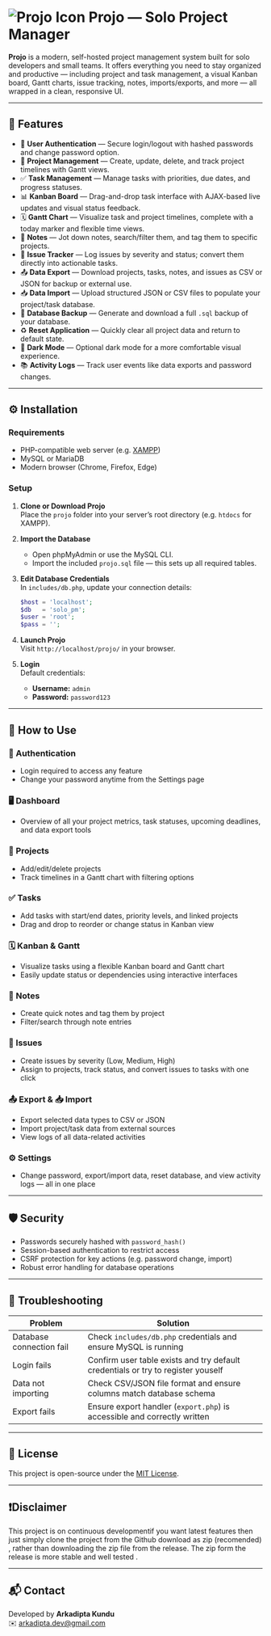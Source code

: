 # ![Projo Icon](assets/images/favicon.ico) Projo — Solo Project Manager

**Projo** is a modern, self-hosted project management system built for solo developers and small teams. It offers everything you need to stay organized and productive — including project and task management, a visual Kanban board, Gantt charts, issue tracking, notes, imports/exports, and more — all wrapped in a clean, responsive UI.

---

## 🚀 Features

- 🔐 **User Authentication** — Secure login/logout with hashed passwords and change password option.
- 📁 **Project Management** — Create, update, delete, and track project timelines with Gantt views.
- ✅ **Task Management** — Manage tasks with priorities, due dates, and progress statuses.
- 📊 **Kanban Board** — Drag-and-drop task interface with AJAX-based live updates and visual status feedback.
- 🗓️ **Gantt Chart** — Visualize task and project timelines, complete with a today marker and flexible time views.
- 📝 **Notes** — Jot down notes, search/filter them, and tag them to specific projects.
- 🐞 **Issue Tracker** — Log issues by severity and status; convert them directly into actionable tasks.
- 📤 **Data Export** — Download projects, tasks, notes, and issues as CSV or JSON for backup or external use.
- 📥 **Data Import** — Upload structured JSON or CSV files to populate your project/task database.
- 💾 **Database Backup** — Generate and download a full `.sql` backup of your database.
- ♻️ **Reset Application** — Quickly clear all project data and return to default state.
- 🌙 **Dark Mode** — Optional dark mode for a more comfortable visual experience.
- 📚 **Activity Logs** — Track user events like data exports and password changes.

---

## ⚙️ Installation

### Requirements

- PHP-compatible web server (e.g. [XAMPP](https://www.apachefriends.org/))
- MySQL or MariaDB
- Modern browser (Chrome, Firefox, Edge)

### Setup

1. **Clone or Download Projo**  
   Place the `projo` folder into your server’s root directory (e.g. `htdocs` for XAMPP).

2. **Import the Database**  
   - Open phpMyAdmin or use the MySQL CLI.
   - Import the included `projo.sql` file — this sets up all required tables.

3. **Edit Database Credentials**  
   In `includes/db.php`, update your connection details:

   ```php
   $host = 'localhost';
   $db   = 'solo_pm';
   $user = 'root';
   $pass = '';
   ```

4. **Launch Projo**  
   Visit `http://localhost/projo/` in your browser.

5. **Login**  
   Default credentials:  
   - **Username:** `admin`  
   - **Password:** `password123`

---

## 🧭 How to Use

### 🔐 Authentication
- Login required to access any feature
- Change your password anytime from the Settings page

### 🖥 Dashboard
- Overview of all your project metrics, task statuses, upcoming deadlines, and data export tools

### 📁 Projects
- Add/edit/delete projects
- Track timelines in a Gantt chart with filtering options

### ✅ Tasks
- Add tasks with start/end dates, priority levels, and linked projects
- Drag and drop to reorder or change status in Kanban view

### 🗓️ Kanban & Gantt
- Visualize tasks using a flexible Kanban board and Gantt chart
- Easily update status or dependencies using interactive interfaces

### 📝 Notes
- Create quick notes and tag them by project
- Filter/search through note entries

### 🐞 Issues
- Create issues by severity (Low, Medium, High)
- Assign to projects, track status, and convert issues to tasks with one click

### 📤 Export & 📥 Import
- Export selected data types to CSV or JSON
- Import project/task data from external sources
- View logs of all data-related activities

### ⚙️ Settings
- Change password, export/import data, reset database, and view activity logs — all in one place

---

## 🛡 Security

- Passwords securely hashed with `password_hash()`
- Session-based authentication to restrict access
- CSRF protection for key actions (e.g. password change, import)
- Robust error handling for database operations

---

## 🧰 Troubleshooting

| Problem                  | Solution                                                                 |
|--------------------------|--------------------------------------------------------------------------|
| Database connection fail | Check `includes/db.php` credentials and ensure MySQL is running          |
| Login fails              | Confirm user table exists and try default credentials or try to register youself                  |
| Data not importing       | Check CSV/JSON file format and ensure columns match database schema      |
| Export fails             | Ensure export handler (`export.php`) is accessible and correctly written |

---

## 📄 License

This project is open-source under the [MIT License](LICENSE).

---

## ❗Disclaimer
This project is on continuous developmentif you want latest features then just simply clone the project from the Github download as zip (recomended) , rather than downloading the zip file from the release. The zip form the release is more stable and well tested .

---

## 📬 Contact

Developed by **Arkadipta Kundu**  
✉️ [arkadipta.dev@gmail.com](mailto:arkadipta.dev@gmail.com)

